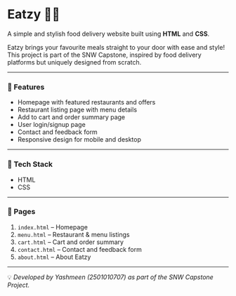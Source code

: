 # Eatzy 🍔🚚  
A simple and stylish food delivery website built using **HTML** and **CSS**.  

Eatzy brings your favourite meals straight to your door with ease and style!  
This project is part of the SNW Capstone, inspired by food delivery platforms but uniquely designed from scratch.

---

### 🌟 Features
- Homepage with featured restaurants and offers  
- Restaurant listing page with menu details  
- Add to cart and order summary page  
- User login/signup page  
- Contact and feedback form  
- Responsive design for mobile and desktop  

---

### 🧱 Tech Stack
- HTML  
- CSS  

---

### 📂 Pages
1. `index.html` – Homepage  
2. `menu.html` – Restaurant & menu listings  
3. `cart.html` – Cart and order summary  
4. `contact.html` – Contact and feedback form  
5. `about.html` – About Eatzy  

---

💡 *Developed by Yashmeen (2501010707) as part of the SNW Capstone Project.*


